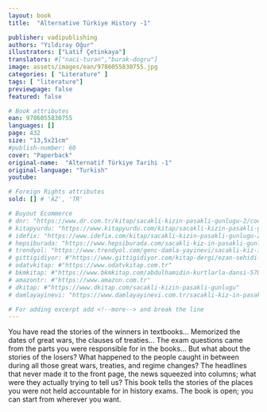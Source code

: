 ```yaml
---
layout: book
title:  "Alternative Türkiye History -1"

publisher: vadipublishing
authors: "Yıldıray Oğur"
illustrators: ["Latif Çetinkaya"]
translators: #["naci-turan","burak-dogru"]
image: assets/images/ean/9786055830755.jpg
categories: [ "Literature" ]
tags: [ "literature"]
previewpage: false
featured: false

# Book attributes
ean: 9786055830755
languages: []
page: 432
size: "13,5x21cm"
#publish-number: 60
cover: "Paperback"
original-name:  "Alternatif Türkiye Tarihi -1"
original-language: "Turkish"
youtube:

# Foreign Rights attributes
sold: [] # 'AZ', 'TR'

# Buyout Ecommerce
# dnr: "https://www.dr.com.tr/kitap/sacakli-kizin-pasakli-gunlugu-2/cocuk-ve-genclik/genclik-10-yas/roman-oyku/urunno=0001893059001"
# kitapyurdu: "https://www.kitapyurdu.com/kitap/sacakli-kizin-pasakli-gunlugu-2-/560122.html&filter_name=Sa%C3%A7akl%C4%B1+K%C4%B1z%27%C4%B1n+Pasakl%C4%B1+G%C3%BCnl%C3%BC%C4%9F%C3%BC+2"
# idefix: "https://www.idefix.com/kitap/sacakli-kizin-pasakli-gunlugu-2/cocuk-ve-genclik/genclik-10-yas/roman-oyku/urunno=0001893059001"
# hepsiburada: "https://www.hepsiburada.com/sacakli-kiz-in-pasakli-gunlugu-2-damla-yayinevi-p-HBV000012ER86"
# trendyol: "https://www.trendyol.com/genc-damla-yayinevi/sacakli-kiz-in-pasakli-gunlugu-2-p-54825777"
# gittigidiyor: #"https://www.gittigidiyor.com/kitap-dergi/ezan-sehidi-adnan-menderes_pdp_732728793"
# odatvkitap: #"https://www.odatvkitap.com.tr"
# bkmkitap: #"https://www.bkmkitap.com/abdulhamidin-kurtlarla-dansi-578226"
# amazontr: #"https://www.amazon.com.tr"
# dkitap: #"https://www.dkitap.com/sacakli-kizin-pasakli-gunlugu"
# damlayayinevi: "https://www.damlayayinevi.com.tr/sacakli-kiz-in-pasakli-gunlugu-2-bu-iste-bi-terslik-var"

# For adding excerpt add <!--more--> and break the line
---
```

You have read the stories of the winners in textbooks...
Memorized the dates of great wars, the clauses
of treaties...
The exam questions came from the parts you
were responsible for in the books...
But what about the stories of the losers?
What happened to the people caught in between
during all those great wars, treaties, and regime
changes? The headlines that never made it to the
front page, the news squeezed into columns; what
were they actually trying to tell us?
This book tells the stories of the places you were
not held accountable for in history exams.
The book is open; you can start from wherever
you want.
<!--more--> 

